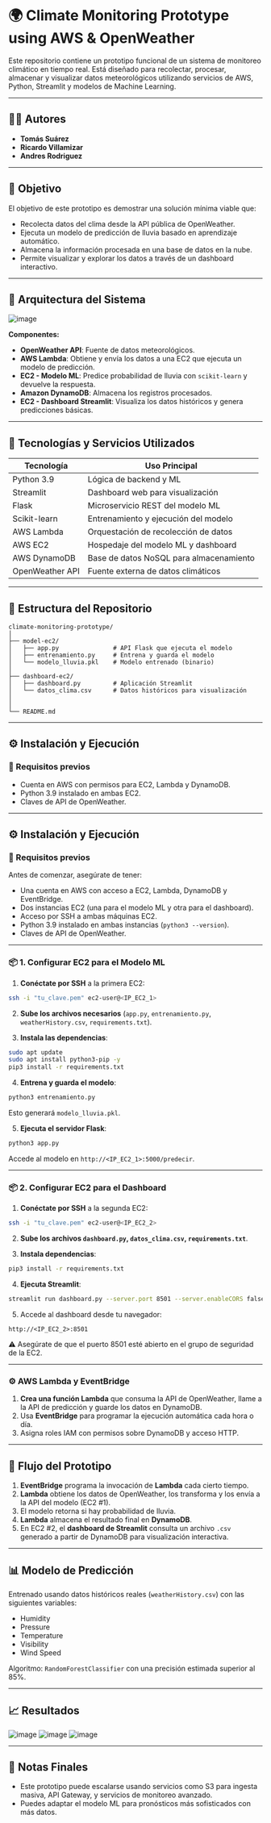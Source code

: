 # 🌍 Climate Monitoring Prototype using AWS & OpenWeather

Este repositorio contiene un prototipo funcional de un sistema de monitoreo climático en tiempo real. Está diseñado para recolectar, procesar, almacenar y visualizar datos meteorológicos utilizando servicios de AWS, Python, Streamlit y modelos de Machine Learning.




---

## 🙋‍♂️ Autores

- **Tomás Suárez**
- **Ricardo Villamizar**
- **Andres Rodriguez**


---

## 🎯 Objetivo

El objetivo de este prototipo es demostrar una solución mínima viable que:

- Recolecta datos del clima desde la API pública de OpenWeather.
- Ejecuta un modelo de predicción de lluvia basado en aprendizaje automático.
- Almacena la información procesada en una base de datos en la nube.
- Permite visualizar y explorar los datos a través de un dashboard interactivo.

---

## 🧱 Arquitectura del Sistema

![image](https://github.com/user-attachments/assets/a4106e4e-da5e-418a-a3b3-be2cc3364b2f)


**Componentes:**

- **OpenWeather API**: Fuente de datos meteorológicos.
- **AWS Lambda**: Obtiene y envía los datos a una EC2 que ejecuta un modelo de predicción.
- **EC2 - Modelo ML**: Predice probabilidad de lluvia con `scikit-learn` y devuelve la respuesta.
- **Amazon DynamoDB**: Almacena los registros procesados.
- **EC2 - Dashboard Streamlit**: Visualiza los datos históricos y genera predicciones básicas.

---

## 🧠 Tecnologías y Servicios Utilizados

| Tecnología       | Uso Principal                          |
|------------------|----------------------------------------|
| Python 3.9       | Lógica de backend y ML                 |
| Streamlit        | Dashboard web para visualización       |
| Flask            | Microservicio REST del modelo ML       |
| Scikit-learn     | Entrenamiento y ejecución del modelo   |
| AWS Lambda       | Orquestación de recolección de datos   |
| AWS EC2          | Hospedaje del modelo ML y dashboard    |
| AWS DynamoDB     | Base de datos NoSQL para almacenamiento|
| OpenWeather API  | Fuente externa de datos climáticos     |

---

## 📁 Estructura del Repositorio

```
climate-monitoring-prototype/
│
├── model-ec2/
│   ├── app.py               # API Flask que ejecuta el modelo
│   ├── entrenamiento.py     # Entrena y guarda el modelo
│   └── modelo_lluvia.pkl    # Modelo entrenado (binario)
│
├── dashboard-ec2/
│   ├── dashboard.py         # Aplicación Streamlit
│   └── datos_clima.csv      # Datos históricos para visualización
│
│
└── README.md
```

---

## ⚙️ Instalación y Ejecución

### 🔧 Requisitos previos

- Cuenta en AWS con permisos para EC2, Lambda y DynamoDB.
- Python 3.9 instalado en ambas EC2.
- Claves de API de OpenWeather.

---

## ⚙️ Instalación y Ejecución

### 🔧 Requisitos previos

Antes de comenzar, asegúrate de tener:

- Una cuenta en AWS con acceso a EC2, Lambda, DynamoDB y EventBridge.
- Dos instancias EC2 (una para el modelo ML y otra para el dashboard).
- Acceso por SSH a ambas máquinas EC2.
- Python 3.9 instalado en ambas instancias (`python3 --version`).
- Claves de API de OpenWeather.

---

### 📦 1. Configurar EC2 para el Modelo ML

1. **Conéctate por SSH** a la primera EC2:

```bash
ssh -i "tu_clave.pem" ec2-user@<IP_EC2_1>
```

2. **Sube los archivos necesarios** (`app.py`, `entrenamiento.py`, `weatherHistory.csv`, `requirements.txt`).

3. **Instala las dependencias**:

```bash
sudo apt update
sudo apt install python3-pip -y
pip3 install -r requirements.txt
```

4. **Entrena y guarda el modelo**:

```bash
python3 entrenamiento.py
```

Esto generará `modelo_lluvia.pkl`.

5. **Ejecuta el servidor Flask**:

```bash
python3 app.py
```

Accede al modelo en `http://<IP_EC2_1>:5000/predecir`.

---

### 📦 2. Configurar EC2 para el Dashboard

1. **Conéctate por SSH** a la segunda EC2:

```bash
ssh -i "tu_clave.pem" ec2-user@<IP_EC2_2>
```

2. **Sube los archivos `dashboard.py`, `datos_clima.csv`, `requirements.txt`**.

3. **Instala dependencias**:

```bash
pip3 install -r requirements.txt
```

4. **Ejecuta Streamlit**:

```bash
streamlit run dashboard.py --server.port 8501 --server.enableCORS false
```

5. Accede al dashboard desde tu navegador:

```
http://<IP_EC2_2>:8501
```

⚠️ Asegúrate de que el puerto 8501 esté abierto en el grupo de seguridad de la EC2.

---

### ⚙️ AWS Lambda y EventBridge

1. **Crea una función Lambda** que consuma la API de OpenWeather, llame a la API de predicción y guarde los datos en DynamoDB.
2. Usa **EventBridge** para programar la ejecución automática cada hora o día.
3. Asigna roles IAM con permisos sobre DynamoDB y acceso HTTP.

---

## 🚀 Flujo del Prototipo

1. **EventBridge** programa la invocación de **Lambda** cada cierto tiempo.
2. **Lambda** obtiene los datos de OpenWeather, los transforma y los envía a la API del modelo (EC2 #1).
3. El modelo retorna si hay probabilidad de lluvia.
4. **Lambda** almacena el resultado final en **DynamoDB**.
5. En EC2 #2, el **dashboard de Streamlit** consulta un archivo `.csv` generado a partir de DynamoDB para visualización interactiva.

---

## 📊 Modelo de Predicción

Entrenado usando datos históricos reales (`weatherHistory.csv`) con las siguientes variables:

- Humidity
- Pressure
- Temperature
- Visibility
- Wind Speed

Algoritmo: `RandomForestClassifier` con una precisión estimada superior al 85%.

---

## 📈 Resultados

![image](https://github.com/user-attachments/assets/f6993c47-f46f-4129-9060-43b87c690514)
![image](https://github.com/user-attachments/assets/7211c94f-a7de-47b7-8e99-b9a5ce54f2e0)
![image](https://github.com/user-attachments/assets/f2166c7c-41cd-48c6-a710-7d77b6cbc3c4)

---

## 📌 Notas Finales

- Este prototipo puede escalarse usando servicios como S3 para ingesta masiva, API Gateway, y servicios de monitoreo avanzado.
- Puedes adaptar el modelo ML para pronósticos más sofisticados con más datos.
